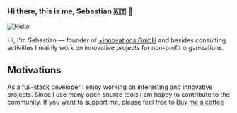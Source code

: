 ### Hi there, this is me, Sebastian  🇦🇹 👋

![Hello](https://pbs.twimg.com/profile_banners/364927734/1398369527/1500x500)

Hi, I'm Sebastian — founder of [+innovations GmbH](https://www.plus-innovations.com/) and besides consulting activities I mainly work on innovative projects for non-profit organizations.

## Motivations
As a full-stack developer I enjoy working on interesting and innovative projects. Since I use many open source tools I am happy to contribute to the community. If you want to support me, please feel free to [Buy me a coffee](https://www.buymeacoffee.com/systeminfo)

